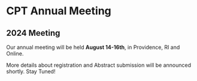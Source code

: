 # CPT Annual Meeting

## 2024 Meeting

Our annual meeting will be held **August 14-16th**, in Providence, RI and Online. 

More details about registration and Abstract submission will be announced shortly. Stay Tuned! 
